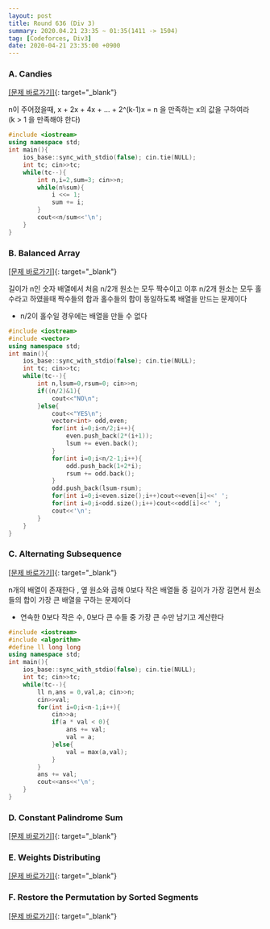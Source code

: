 ```yaml
---
layout: post
title: Round 636 (Div 3)
summary: 2020.04.21 23:35 ~ 01:35(1411 -> 1504)
tag: [Codeforces, Div3]
date: 2020-04-21 23:35:00 +0900
---
```


### A. Candies 
[[문제 바로가기]](https://codeforces.com/contest/1343/problem/A){: target="\_blank"}

n이 주어졌을때, x + 2x + 4x + ... + 2^(k-1)x = n 을 만족하는 x의 값을 구하여라
<br>(k > 1 을 만족해야 한다)

```c++
#include <iostream>
using namespace std;
int main(){
	ios_base::sync_with_stdio(false); cin.tie(NULL);
	int tc; cin>>tc;
	while(tc--){
		int n,i=2,sum=3; cin>>n;
		while(n%sum){
			i <<= 1;
			sum += i;
		}
		cout<<n/sum<<'\n';
	}
}
```

### B. Balanced Array 
[[문제 바로가기]](https://codeforces.com/contest/1343/problem/B){: target="\_blank"}

길이가 n인 숫자 배열에서 처음 n/2개 원소는 모두 짝수이고 이후 n/2개 원소는 모두 홀수라고 하였을때 짝수들의 합과 홀수들의 합이 동일하도록 배열을 만드는 문제이다

* n/2이 홀수일 경우에는 배열을 만들 수 없다

```c++
#include <iostream>
#include <vector>
using namespace std;
int main(){
	ios_base::sync_with_stdio(false); cin.tie(NULL);
	int tc; cin>>tc;
	while(tc--){
		int n,lsum=0,rsum=0; cin>>n;
		if((n/2)&1){
			cout<<"NO\n";
		}else{
			cout<<"YES\n";
			vector<int> odd,even;
			for(int i=0;i<n/2;i++){
				even.push_back(2*(i+1));
				lsum += even.back();
			}
			for(int i=0;i<n/2-1;i++){
				odd.push_back(1+2*i);	
				rsum += odd.back();
			}
			odd.push_back(lsum-rsum);
			for(int i=0;i<even.size();i++)cout<<even[i]<<' ';
			for(int i=0;i<odd.size();i++)cout<<odd[i]<<' ';
			cout<<'\n';
		}
	}
}
```

### C. Alternating Subsequence 
[[문제 바로가기]](https://codeforces.com/contest/1343/problem/C){: target="\_blank"}

n개의 배열이 존재한다 , 옆 원소와 곱해 0보다 작은 배열들 중 길이가 가장 길면서 원소들의 합이 가장 큰 배열을 구하는 문제이다

* 연속한 0보다 작은 수, 0보다 큰 수들 중 가장 큰 수만 남기고 계산한다

```c++
#include <iostream>
#include <algorithm>
#define ll long long
using namespace std;
int main(){
	ios_base::sync_with_stdio(false); cin.tie(NULL);
	int tc; cin>>tc;
	while(tc--){
		ll n,ans = 0,val,a; cin>>n;
		cin>>val;
		for(int i=0;i<n-1;i++){
			cin>>a;	
			if(a * val < 0){
				ans += val;
				val = a;
			}else{
				val = max(a,val);
			}
		}
		ans += val;
		cout<<ans<<'\n';
	}
}
```

### D.  Constant Palindrome Sum
[[문제 바로가기]](https://codeforces.com/contest/1343/problem/D){: target="\_blank"}

### E. Weights Distributing
[[문제 바로가기]](https://codeforces.com/contest/1343/problem/E){: target="\_blank"}

### F. Restore the Permutation by Sorted Segments
[[문제 바로가기]](https://codeforces.com/contest/1343/problem/F){: target="\_blank"}
